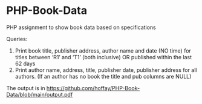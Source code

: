 # PHP-Book-Data
PHP assignment to show book data based on specifications

Queries:
1.	Print book title, publisher address, author name and date (NO time) for titles between ‘R1’ and ‘T1’ (both inclusive) OR published within the last 62 days
2.	Print author name, address, title, publisher date, publisher address for all authors. (If an author has no book the title and pub columns are NULL)

The output is in https://github.com/hoffay/PHP-Book-Data/blob/main/output.pdf

